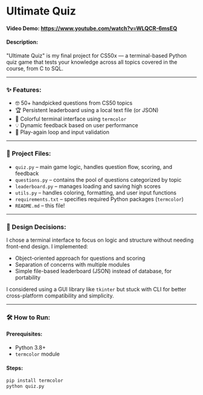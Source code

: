 # Ultimate Quiz

#### Video Demo: https://www.youtube.com/watch?v=WLQCR-6msEQ

#### Description:

"Ultimate Quiz" is my final project for CS50x — a terminal-based Python quiz game that tests your knowledge across all topics covered in the course, from C to SQL.

---

### ✨ Features:

- 🤓 50+ handpicked questions from CS50 topics
- 🏆 Persistent leaderboard using a local text file (or JSON)
- 🌈 Colorful terminal interface using `termcolor`
- 💡 Dynamic feedback based on user performance
- 🔄 Play-again loop and input validation

---

### 📁 Project Files:

- `quiz.py` – main game logic, handles question flow, scoring, and feedback
- `questions.py` – contains the pool of questions categorized by topic
- `leaderboard.py` – manages loading and saving high scores
- `utils.py` – handles coloring, formatting, and user input functions
- `requirements.txt` – specifies required Python packages (`termcolor`)
- `README.md` – this file!

---

### 🧠 Design Decisions:

I chose a terminal interface to focus on logic and structure without needing front-end design. I implemented:

- Object-oriented approach for questions and scoring
- Separation of concerns with multiple modules
- Simple file-based leaderboard (JSON) instead of database, for portability

I considered using a GUI library like `tkinter` but stuck with CLI for better cross-platform compatibility and simplicity.

---

### 🛠️ How to Run:

#### Prerequisites:
- Python 3.8+
- `termcolor` module

#### Steps:
```bash
pip install termcolor
python quiz.py
